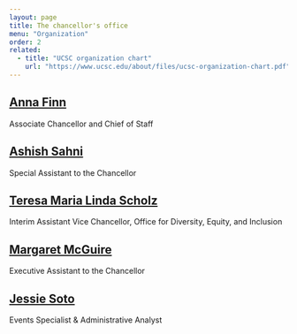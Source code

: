 ```yaml
---
layout: page
title: The chancellor's office
menu: "Organization"
order: 2
related:
  - title: "UCSC organization chart"
    url: "https://www.ucsc.edu/about/files/ucsc-organization-chart.pdf"
---
```


## [Anna Finn](https://campusdirectory.ucsc.edu/detail.php?type=people&uid=annaf)
Associate Chancellor and Chief of Staff

## [Ashish Sahni](https://campusdirectory.ucsc.edu/detail.php?type=people&uid=ashish)
Special Assistant to the Chancellor

## [Teresa Maria Linda Scholz](https://campusdirectory.ucsc.edu/detail.php?type=people&uid=tscholz)
Interim Assistant Vice Chancellor, Office for Diversity, Equity, and Inclusion

## [Margaret McGuire](https://campusdirectory.ucsc.edu/detail.php?type=people&uid=mcguire)
Executive Assistant to the Chancellor

## [Jessie Soto](https://campusdirectory.ucsc.edu/detail.php?type=people&uid=jdsoto)
Events Specialist & Administrative Analyst